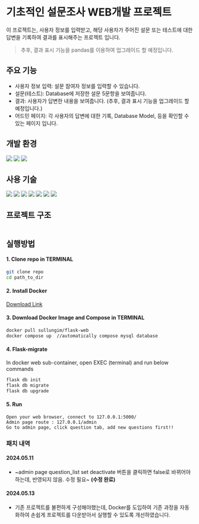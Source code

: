 # 기초적인 설문조사 WEB개발 프로젝트

이 프로젝트는, 사용자 정보를 입력받고, 해당 사용자가 주어진 설문 또는 테스트에 대한 답변을 기록하여 결과를 표시해주는 프로젝트 입니다.

> 추후, 결과 표시 기능을 pandas를 이용하여 업그레이드 할 예정입니다.

## 주요 기능
- 사용자 정보 입력: 설문 참여자 정보를 입력할 수 있습니다.
- 설문(테스트): Database에 저장한 설문 5문항을 보여줍니다.
- 결과: 사용자가 답변한 내용을 보여줍니다. (추후, 결과 표시 기능을 업그레이드 할 예정입니다.)
- 어드민 페이지: 각 사용자의 답변에 대한 기록, Database Model, 등을 확인할 수 있는 페이지 입니다.

## 개발 환경
![](https://img.shields.io/badge/AMD-ED1C24?style=for-the-badge&logo=amd&logoColor=white)
![](https://img.shields.io/badge/Windows-0078D6?style=for-the-badge&logo=windows&logoColor=white)
![](https://img.shields.io/badge/Docker-2496ED?style=for-the-badge&logo=docker&logoColor=white)

## 사용 기술
![](https://img.shields.io/badge/HTML5-E34F26?style=for-the-badge&logo=html5&logoColor=white)
![](https://img.shields.io/badge/Bootstrap-563D7C?style=for-the-badge&logo=bootstrap&logoColor=white)
![](https://img.shields.io/badge/Jinja-B41717?style=for-the-badge&logo=Jinja&logoColor=white)
![](https://img.shields.io/badge/Python-3776AB?style=for-the-badge&logo=python&logoColor=white)
![](https://img.shields.io/badge/MySQL-00000F?style=for-the-badge&logo=mysql&logoColor=white)
![](https://img.shields.io/badge/Flask-000000?style=for-the-badge&logo=flask&logoColor=white)
![](https://img.shields.io/badge/Sqlalchemy-D71F00?style=for-the-badge&logo=SQLalchemy&logoColor=white)

## 프로젝트 구조
```yaml
```

## 실행방법
#### 1. Clone repo in TERMINAL
```bash
git clone repo
cd path_to_dir
```

#### 2. Install Docker
[Download Link](https://www.docker.com/products/docker-desktop/)

#### 3. Download Docker Image and Compose in TERMINAL
```bash
docker pull sullungim/flask-web
docker compose up  //automatically compose mysql database
```

#### 4. Flask-migrate
In docker web sub-container, open EXEC (terminal) and run below commands
```bash
flask db init
flask db migrate
flask db upgrade
```

#### 5. Run
```
Open your web browser, connect to 127.0.0.1:5000/
Admin page route : 127.0.0.1/admin
Go to admin page, click question tab, add new questions first!!
```



### 패치 내역
#### 2024.05.11
- ~admin page question_list set deactivate 버튼을 클릭하면 false로 바뀌어야 하는데, 반영되지 않음. 수정 필요~ **(수정 완료)**

#### 2024.05.13
- 기존 프로젝트를 불편하게 구성해야했는데, Docker를 도입하여 기존 과정을 자동화하여 손쉽게 프로젝트를 다운받아서 실행할 수 있도록 개선하였습니다.



